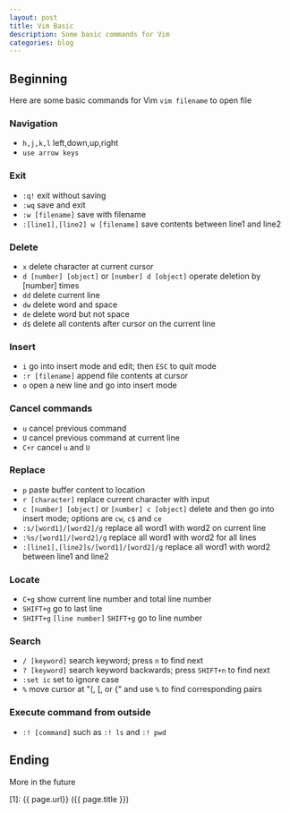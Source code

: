 ```yaml
---
layout: post
title: Vim Basic
description: Some basic commands for Vim
categories: blog
---
```


## Beginning

Here are some basic commands for Vim
`vim filename` to open file

### Navigation

* `h,j,k,l` left,down,up,right
* `use arrow keys`

### Exit

* `:q!` exit without saving
* `:wq` save and exit
* `:w [filename]` save with filename
* `:[line1],[line2] w [filename]` save contents between line1 and line2

### Delete

* `x` delete character at current cursor
* `d [number] [object]` or `[number] d [object]` operate deletion by [number] times 
* `dd` delete current line
* `dw` delete word and space
* `de` delete word but not space
* `d$` delete all contents after cursor on the current line

### Insert

* `i` go into insert mode and edit; then `ESC` to quit mode
* `:r [filename]` append file contents at cursor
* `o` open a new line and go into insert mode

### Cancel commands

* `u` cancel previous command
* `U` cancel previous command at current line
* `C+r` cancel `u` and `U`

### Replace

* `p` paste buffer content to location
* `r [character]` replace current character with input
* `c [number] [object]` or `[number] c [object]` delete and then go into insert mode; options are `cw`, `c$` and `ce`
* `:s/[word1]/[word2]/g` replace all word1 with word2 on current line
* `:%s/[word1]/[word2]/g` replace all word1 with word2 for all lines
* `:[line1],[line2]s/[word1]/[word2]/g` replace all word1 with word2 between line1 and line2

### Locate

* `C+g` show current line number and total line number
* `SHIFT+g` go to last line
* `SHIFT+g` `[line number]` `SHIFT+g` go to line number

### Search

* `/ [keyword]` search keyword; press `n` to find next
* `? [keyword]` search keyword backwards; press `SHIFT+n` to find next
* `:set ic` set to ignore case
* `%` move cursor at "(, [, or {" and use `%` to find corresponding pairs

### Execute command from outside

* `:! [command]` such as `:! ls` and `:! pwd`

## Ending

More in the future


[startupjing]: http://startupjing.github.io  "startupjing"
[1]: {{ page.url}}  ({{ page.title }})




